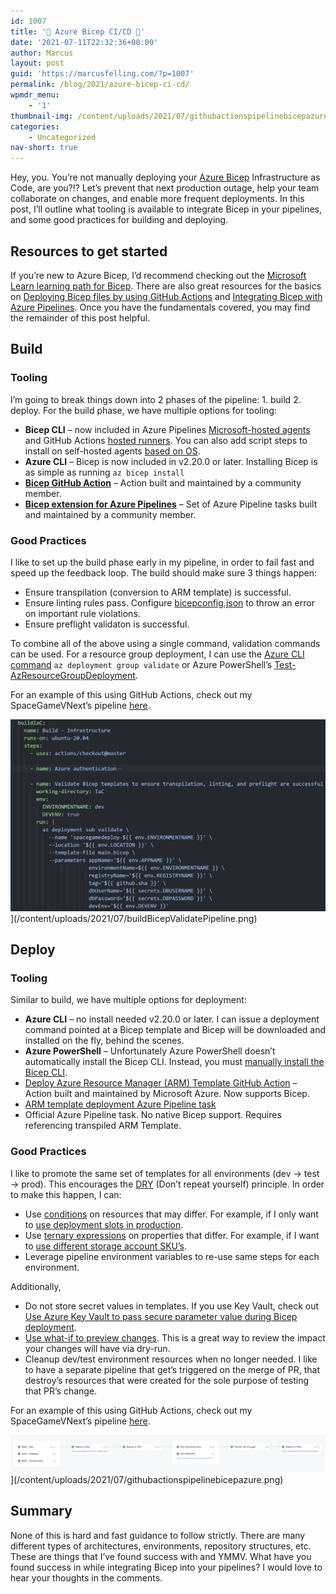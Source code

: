 ```yaml
---
id: 1007
title: '💪 Azure Bicep CI/CD 🚀'
date: '2021-07-11T22:32:36+00:00'
author: Marcus
layout: post
guid: 'https://marcusfelling.com/?p=1007'
permalink: /blog/2021/azure-bicep-ci-cd/
wpmdr_menu:
    - '1'
thumbnail-img: /content/uploads/2021/07/githubactionspipelinebicepazure.png
categories:
    - Uncategorized
nav-short: true
---
```



Hey, you. You’re not manually deploying your [Azure Bicep](https://docs.microsoft.com/en-us/azure/azure-resource-manager/bicep/overview) Infrastructure as Code, are you?!? Let’s prevent that next production outage, help your team collaborate on changes, and enable more frequent deployments. In this post, I’ll outline what tooling is available to integrate Bicep in your pipelines, and some good practices for building and deploying.

## Resources to get started

If you’re new to Azure Bicep, I’d recommend checking out the [Microsoft Learn learning path for Bicep](https://docs.microsoft.com/en-us/learn/paths/bicep-deploy/). There are also great resources for the basics on [Deploying Bicep files by using GitHub Actions](https://docs.microsoft.com/en-us/azure/azure-resource-manager/bicep/deploy-github-actions) and [Integrating Bicep with Azure Pipelines](https://docs.microsoft.com/en-us/azure/azure-resource-manager/bicep/add-template-to-azure-pipelines). Once you have the fundamentals covered, you may find the remainder of this post helpful.

## Build 

### Tooling

I’m going to break things down into 2 phases of the pipeline: 1. build 2. deploy. For the build phase, we have multiple options for tooling:

- **Bicep CLI** – now included in Azure Pipelines [Microsoft-hosted agents](https://docs.microsoft.com/en-us/azure/devops/pipelines/agents/hosted?view=azure-devops&tabs=yaml) and GitHub Actions [hosted runners](https://docs.github.com/en/actions/using-github-hosted-runners/about-github-hosted-runners). You can also add script steps to install on self-hosted agents [based on OS](https://docs.microsoft.com/en-us/azure/azure-resource-manager/bicep/install#install-manually).
- **Azure CLI** – Bicep is now included in v2.20.0 or later. Installing Bicep is as simple as running `az bicep install`
- [**Bicep GitHub Action**](https://github.com/marketplace/actions/bicep-build) – Action built and maintained by a community member.
- [**Bicep extension for Azure Pipelines**](https://marketplace.visualstudio.com/items?itemName=piraces.bicep-tasks) – Set of Azure Pipeline tasks built and maintained by a community member.

### Good Practices

I like to set up the build phase early in my pipeline, in order to fail fast and speed up the feedback loop. The build should make sure 3 things happen:

- Ensure transpilation (conversion to ARM template) is successful.
- Ensure linting rules pass. Configure [bicepconfig.json](https://docs.microsoft.com/en-us/azure/azure-resource-manager/bicep/linter#customize-linter) to throw an error on important rule violations.
- Ensure preflight validaton is successful.

To combine all of the above using a single command, validation commands can be used. For a resource group deployment, I can use the [Azure CLI command](https://docs.microsoft.com/cli/azure/deployment/group?view=azure-cli-latest#az_deployment_group_validate) `az deployment group validate` or Azure PowerShell’s [Test-AzResourceGroupDeployment](https://docs.microsoft.com/en-us/powershell/module/az.resources/test-azresourcegroupdeployment).

For an example of this using GitHub Actions, check out my SpaceGameVNext’s pipeline [here](https://github.com/MarcusFelling/demo-space-game-vnext/blob/12b081894b10b581bdfeaedfce69a0f5165891b3/.github/workflows/pipeline.yml#L83).

![](/content/uploads/2021/07/buildBicepValidatePipeline-1024x623.png)](/content/uploads/2021/07/buildBicepValidatePipeline.png)

## Deploy

### Tooling

Similar to build, we have multiple options for deployment:

- **Azure CLI** – no install needed v2.20.0 or later. I can issue a deployment command pointed at a Bicep template and Bicep will be downloaded and installed on the fly, behind the scenes.
- **Azure PowerShell** – Unfortunately Azure PowerShell doesn’t automatically install the Bicep CLI. Instead, you must [manually install the Bicep CLI](https://docs.microsoft.com/en-us/azure/azure-resource-manager/bicep/install#install-manually).
- [Deploy Azure Resource Manager (ARM) Template GitHub Action](https://github.com/marketplace/actions/deploy-azure-resource-manager-arm-template) – Action built and maintained by Microsoft Azure. Now supports Bicep.
- [ARM template deployment Azure Pipeline task](https://github.com/microsoft/azure-pipelines-tasks/tree/master/Tasks/AzureResourceManagerTemplateDeploymentV3) 
- Official Azure Pipeline task. No native Bicep support. Requires referencing transpiled ARM Template.

### Good Practices

I like to promote the same set of templates for all environments (dev -> test -> prod). This encourages the [DRY](https://en.wikipedia.org/wiki/Don%27t_repeat_yourself) (Don’t repeat yourself) principle. In order to make this happen, I can:

- Use [conditions](https://docs.microsoft.com/en-us/azure/azure-resource-manager/bicep/conditional-resource-deployment) on resources that may differ. For example, if I only want to [use deployment slots in production](https://github.com/MarcusFelling/Demo.SpaceGamevNext/blob/12b081894b10b581bdfeaedfce69a0f5165891b3/IaC/webapp.bicep#L96).
- Use [ternary expressions](https://docs.microsoft.com/en-us/azure/azure-resource-manager/bicep/operators-logical) on properties that differ. For example, if I want to [use different storage account SKU’s](https://github.com/Azure/bicep/blob/main/docs/tutorial/03-using-expressions.md#using-the-ternary-operator).
- Leverage pipeline environment variables to re-use same steps for each environment.

Additionally,

- Do not store secret values in templates. If you use Key Vault, check out [Use Azure Key Vault to pass secure parameter value during Bicep deployment](https://docs.microsoft.com/en-us/azure/azure-resource-manager/bicep/key-vault-parameter?tabs=azure-cli).
- [Use what-if to preview changes](https://docs.microsoft.com/en-us/learn/modules/arm-template-whatif/). This is a great way to review the impact your changes will have via dry-run.
- Cleanup dev/test environment resources when no longer needed. I like to have a separate pipeline that get’s triggered on the merge of PR, that destroy’s resources that were created for the sole purpose of testing that PR’s change.

For an example of this using GitHub Actions, check out my SpaceGameVNext’s pipeline [here](https://github.com/MarcusFelling/demo-space-game-vnext/blob/main/.github/workflows/pipeline.yml).

![](/content/uploads/2021/07/githubactionspipelinebicepazure-1024x123.png)](/content/uploads/2021/07/githubactionspipelinebicepazure.png)

## Summary

None of this is hard and fast guidance to follow strictly. There are many different types of architectures, environments, repository structures, etc. These are things that I’ve found success with and YMMV. What have you found success in while integrating Bicep into your pipelines? I would love to hear your thoughts in the comments.